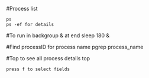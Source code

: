 #Process list

    ps
    ps -ef for details

#To run in backgroup 
    & at end
    sleep 180 &

#Find processID for process name
    pgrep process_name

#Top to see all process details
    top

    press f to select fields
        
